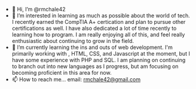 - 👋 Hi, I’m @rmchale42
- 👀 I’m interested in learning as much as possible about the world of tech. I recently earned the CompTIA A+ certication and plan to pursue other certifications as
well. I have also dedicated a lot of time recently to learning how to program. I am really enjoying all of this, and feel really enthusiastic about continuing to grow
in the field.
- 🌱 I’m currently learning the ins and outs of web development. I'm primarily working with , HTML, CSS, and Javascript at the moment, but I have some experience with 
PHP and SQL. I am planning on continuing to branch out into new languages as I progress, but am focusing on becoming proficient in this area for now.
- 📫 How to reach me... email: rmchale42@gmail.com

<!---
rmchale42/rmchale42 is a ✨ special ✨ repository because its `README.md` (this file) appears on your GitHub profile.
You can click the Preview link to take a look at your changes.
--->
